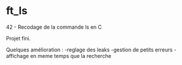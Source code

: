 # ft_ls
42 - Recodage de la commande ls en C

Projet fini.

Quelques amélioration :
-reglage des leaks
-gestion de petits erreurs
-affichage en meme temps que la recherche
